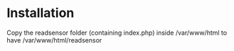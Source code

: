# Installation

Copy the readsensor folder (containing index.php) inside /var/www/html to have /var/www/html/readsensor